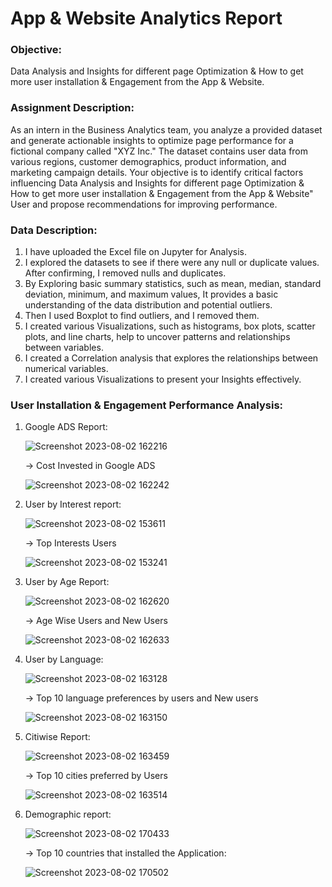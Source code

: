 # App & Website Analytics Report

### Objective: 
Data Analysis and Insights for different page Optimization & How to get more user installation & Engagement from the App & Website.

### Assignment Description:

As an intern in the Business Analytics team, you analyze a provided dataset and generate actionable insights to optimize page performance for a fictional company called "XYZ Inc." The dataset contains user data from various regions, customer demographics, product information, and marketing campaign details. Your objective is to identify critical factors influencing Data Analysis and Insights for different page Optimization & How to get more user installation & Engagement from the App & Website" User and propose recommendations for improving performance.

### Data Description:
   1. I have uploaded the Excel file on Jupyter for Analysis.
   2. I explored the datasets to see if there were any null or duplicate values. After confirming, I removed nulls and duplicates.
   3. By Exploring basic summary statistics, such as mean, median, standard deviation, minimum, and maximum values, It provides a basic understanding of the data distribution and 
   potential outliers.
   4. Then I used Boxplot to find outliers, and I removed them.
   5. I created various Visualizations, such as histograms, box plots, scatter plots, and line charts, help to uncover patterns and relationships between variables.
   6. I created a Correlation analysis that explores the relationships between numerical variables.
   7. I created various Visualizations to present your Insights effectively. 
      
### User Installation & Engagement Performance Analysis:

1. Google ADS Report: 

    ![Screenshot 2023-08-02 162216](https://github.com/Munavar7420/App-Website-_analytics_report/assets/112122147/5cf0209d-bdf5-411b-86da-ff6b3926a7f4)

   -> Cost Invested in Google ADS
   
   ![Screenshot 2023-08-02 162242](https://github.com/Munavar7420/App-Website-_analytics_report/assets/112122147/a9bfe439-1833-450d-a926-d214e6bb51cf)

3. User by Interest report:
    
   ![Screenshot 2023-08-02 153611](https://github.com/Munavar7420/App-Website-_analytics_report/assets/112122147/946e6d19-d2f8-4a74-924f-5208c73e1332)

   -> Top Interests Users

   ![Screenshot 2023-08-02 153241](https://github.com/Munavar7420/App-Website-_analytics_report/assets/112122147/291c8550-a1c0-448b-8252-1e2e96c776e6)

3. User by Age Report:

   ![Screenshot 2023-08-02 162620](https://github.com/Munavar7420/App-Website-_analytics_report/assets/112122147/2041ce14-9dcb-4f17-b692-42abc3c88d4f)

   -> Age Wise Users and New Users

   ![Screenshot 2023-08-02 162633](https://github.com/Munavar7420/App-Website-_analytics_report/assets/112122147/fbb51a26-5b12-4677-b933-f39c3841bf69)

4. User by Language:

   ![Screenshot 2023-08-02 163128](https://github.com/Munavar7420/App-Website-_analytics_report/assets/112122147/34d4bfbc-51a4-41b4-9447-f8675f48be16)

   -> Top 10 language preferences by users and New users

   ![Screenshot 2023-08-02 163150](https://github.com/Munavar7420/App-Website-_analytics_report/assets/112122147/fa43d4e1-9c07-47e6-8211-dd9b991bb4e5)

5. Citiwise Report:

   ![Screenshot 2023-08-02 163459](https://github.com/Munavar7420/App-Website-_analytics_report/assets/112122147/6c91b290-488b-4c3b-ae6e-23a6cc408171)

   -> Top 10 cities preferred by Users

   ![Screenshot 2023-08-02 163514](https://github.com/Munavar7420/App-Website-_analytics_report/assets/112122147/72286fd3-a573-4767-a93f-edd2edc7c47a)

7. Demographic report:

   ![Screenshot 2023-08-02 170433](https://github.com/Munavar7420/App-Website-_analytics_report/assets/112122147/3e136ab0-0e87-4db3-a0de-7b63b2604e75)

   -> Top 10 countries that installed the Application:

   ![Screenshot 2023-08-02 170502](https://github.com/Munavar7420/App-Website-_analytics_report/assets/112122147/d3fac30d-8144-47e0-b151-1609b422c56f)


